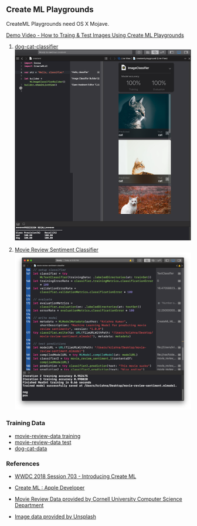 ## Create ML Playgrounds

CreateML Playgrounds need OS X Mojave.

[Demo Video - How to Traing & Test Images Using Create ML Playgrounds](dog-cat-classifier-demo.mp4)

1.  [dog-cat-classifier](dog-cat-classifier.playground)
![dog-cat-classifier](dog-cat-classifier.png)

2. [Movie Review Sentiment Classifier](movie-review-sentiment-classifier.playground)
![movie-review-sentiment-classifier](movie-review-sentiment-classifier.png)

### Training Data

- [movie-review-data training](train-movie-reviews.zip)
- [movie-review-data test](test-movie-reviews.zip)
- [dog-cat-data](dog-cat-data.zip)


### References

- [WWDC 2018 Session 703 - Introducing Create ML][66033728]
- [Create ML : Apple Developer][d8f80357]
- [Movie Review Data provided by Cornell University Computer Science Department][e3c1bb59]
- [Image data provided by Unsplash][d6a78dfa]

  [d8f80357]: https://developer.apple.com/documentation/create_ml "Create ML : Apple Developer"

  [e3c1bb59]: http://www.cs.cornell.edu/people/pabo/movie-review-data/ "Movie Review Data provided by Cornell University Computer Science Department"
  [d6a78dfa]: https://unsplash.com/ "Image data provided by Unsplash"
  [66033728]: https://developer.apple.com/videos/play/wwdc2018/703/ "WWDC 2018 Session 703 - Introducing Create ML"
